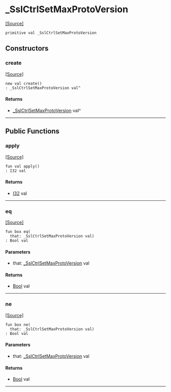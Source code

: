 # _SslCtrlSetMaxProtoVersion
<span class="source-link">[[Source]](src/net-ssl/_ssl_versions.md#L2)</span>
```pony
primitive val _SslCtrlSetMaxProtoVersion
```

## Constructors

### create
<span class="source-link">[[Source]](src/net-ssl/_ssl_versions.md#L2)</span>


```pony
new val create()
: _SslCtrlSetMaxProtoVersion val^
```

#### Returns

* [_SslCtrlSetMaxProtoVersion](net-ssl-_SslCtrlSetMaxProtoVersion.md) val^

---

## Public Functions

### apply
<span class="source-link">[[Source]](src/net-ssl/_ssl_versions.md#L2)</span>


```pony
fun val apply()
: I32 val
```

#### Returns

* [I32](builtin-I32.md) val

---

### eq
<span class="source-link">[[Source]](src/net-ssl/_ssl_versions.md#L2)</span>


```pony
fun box eq(
  that: _SslCtrlSetMaxProtoVersion val)
: Bool val
```
#### Parameters

*   that: [_SslCtrlSetMaxProtoVersion](net-ssl-_SslCtrlSetMaxProtoVersion.md) val

#### Returns

* [Bool](builtin-Bool.md) val

---

### ne
<span class="source-link">[[Source]](src/net-ssl/_ssl_versions.md#L2)</span>


```pony
fun box ne(
  that: _SslCtrlSetMaxProtoVersion val)
: Bool val
```
#### Parameters

*   that: [_SslCtrlSetMaxProtoVersion](net-ssl-_SslCtrlSetMaxProtoVersion.md) val

#### Returns

* [Bool](builtin-Bool.md) val

---

